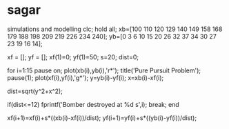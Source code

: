 # sagar
simulations and modelling
clc;
hold all;
xb=[100 110 120 129 140 149 158 168 179 188 198 209 219 226 234 240];
yb=[0 3 6 10 15 20 26 32 37 34 30 27 23 19 16 14];

xf = [];
yf = [];
xf(1)=0;
yf(1)=50;
s=20;
dist=0;

for i=1:15
   pause on;
    plot(xb(i),yb(i),'r*');
    title('Pure Pursuit Problem');
    pause(1);
    plot(xf(i),yf(i),'g*');
    y=yb(i)-yf(i);
    x=xb(i)-xf(i);
    
  dist=sqrt(y^2+x^2);

  if(dist<=12)
        fprintf('Bomber destroyed at  %d s',i);
        break;
  end
  
  xf(i+1)=xf(i)+s*((xb(i)-xf(i))/dist);
  yf(i+1)=yf(i)+s*((yb(i)-yf(i))/dist);
